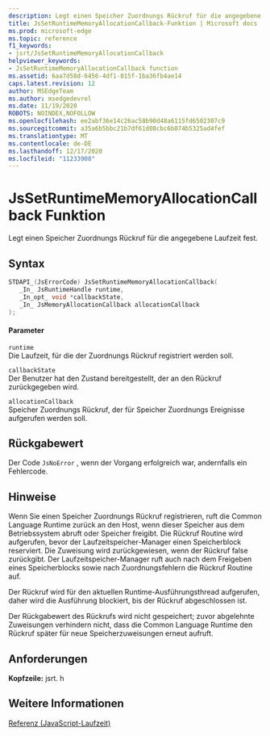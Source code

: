 ```yaml
---
description: Legt einen Speicher Zuordnungs Rückruf für die angegebene Laufzeit fest.
title: JsSetRuntimeMemoryAllocationCallback-Funktion | Microsoft docs
ms.prod: microsoft-edge
ms.topic: reference
f1_keywords:
- jsrt/JsSetRuntimeMemoryAllocationCallback
helpviewer_keywords:
- JsSetRuntimeMemoryAllocationCallback function
ms.assetid: 6aa7d58d-6456-4df1-815f-1ba36fb4ae14
caps.latest.revision: 12
author: MSEdgeTeam
ms.author: msedgedevrel
ms.date: 11/19/2020
ROBOTS: NOINDEX,NOFOLLOW
ms.openlocfilehash: ee2abf36e14c26ac58b90d48a6115fd6502307c9
ms.sourcegitcommit: a35a6b5bbc21b7df61d08cbc6b074b5325ad4fef
ms.translationtype: MT
ms.contentlocale: de-DE
ms.lasthandoff: 12/17/2020
ms.locfileid: "11233908"
---
```

# JsSetRuntimeMemoryAllocationCallback Funktion

Legt einen Speicher Zuordnungs Rückruf für die angegebene Laufzeit fest.  
  
## Syntax  
  
```cpp  
STDAPI_(JsErrorCode) JsSetRuntimeMemoryAllocationCallback(  
   _In_ JsRuntimeHandle runtime,  
   _In_opt_ void *callbackState,  
   _In_ JsMemoryAllocationCallback allocationCallback  
);  
```  
  
#### Parameter  
 `runtime`  
 Die Laufzeit, für die der Zuordnungs Rückruf registriert werden soll.  
  
 `callbackState`  
 Der Benutzer hat den Zustand bereitgestellt, der an den Rückruf zurückgegeben wird.  
  
 `allocationCallback`  
 Speicher Zuordnungs Rückruf, der für Speicher Zuordnungs Ereignisse aufgerufen werden soll.  
  
## Rückgabewert  
 Der Code `JsNoError` , wenn der Vorgang erfolgreich war, andernfalls ein Fehlercode.  
  
## Hinweise  
 Wenn Sie einen Speicher Zuordnungs Rückruf registrieren, ruft die Common Language Runtime zurück an den Host, wenn dieser Speicher aus dem Betriebssystem abruft oder Speicher freigibt. Die Rückruf Routine wird aufgerufen, bevor der Laufzeitspeicher-Manager einen Speicherblock reserviert. Die Zuweisung wird zurückgewiesen, wenn der Rückruf false zurückgibt. Der Laufzeitspeicher-Manager ruft auch nach dem Freigeben eines Speicherblocks sowie nach Zuordnungsfehlern die Rückruf Routine auf.  
  
 Der Rückruf wird für den aktuellen Runtime-Ausführungsthread aufgerufen, daher wird die Ausführung blockiert, bis der Rückruf abgeschlossen ist.  
  
 Der Rückgabewert des Rückrufs wird nicht gespeichert; zuvor abgelehnte Zuweisungen verhindern nicht, dass die Common Language Runtime den Rückruf später für neue Speicherzuweisungen erneut aufruft.  
  
## Anforderungen  
 **Kopfzeile:** jsrt. h  
  
## Weitere Informationen  
 [Referenz (JavaScript-Laufzeit)](../chakra-hosting/reference-javascript-runtime.md)
